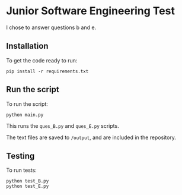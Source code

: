 # Junior Software Engineering Test
I chose to answer questions b and e.

## Installation
To get the code ready to run:
```
pip install -r requirements.txt
```
## Run the script
To run the script:
```
python main.py
```
This runs the `ques_B.py` and `ques_E.py` scripts.

The text files are saved to `/output`, and are included in the repository.

## Testing
To run tests:
```
python test_B.py
python test_E.py
```
